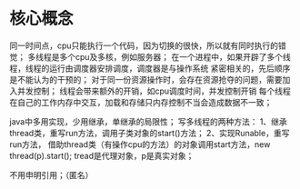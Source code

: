 # 核心概念
同一时间点，cpu只能执行一个代码，因为切换的很快，所以就有同时执行的错觉；
多线程是多个cpu及多核，例如服务器；
在一个进程中，如果开辟了多个线程，线程的运行由调度器安排调度，调度器是与操作系统
紧密相关的，先后顺序是不能认为的干预的；
对于同一份资源操作时，会存在资源抢夺的问题，需要加入并发控制；
线程会带来额外的开销，如cpu调度时间，并发控制开销
每个线程在自己的工作内存中交互，加载和存储只内存控制不当会造成数据不一致；

java中多用实现，少用继承，单继承的局限性；
写多线程的两种方法：
1、继承thread类，重写run方法，调用子类对象的start()方法；
2、实现Runable，重写run方法， 借助thread类（有操作cpu的方法）的对象调用start方法，new thread(p).start();
tread是代理对象，p是真实对象；

不用申明引用；（匿名）